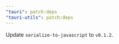 ```yaml
---
"tauri": patch:deps
"tauri-utils": patch:deps
---
```


Update `serialize-to-javascript` to `v0.1.2`.
